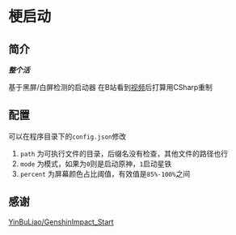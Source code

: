 # 梗启动

## 简介

***整个活***

基于黑屏/白屏检测的启动器
在B站看到[视频](https://www.bilibili.com/video/BV16u4y197ia/)后打算用CSharp重制

## 配置

可以在程序目录下的`config.json`修改
1. `path` 为可执行文件的目录，后缀名没有检查，其他文件的路径也行
2. `mode` 为模式，如果为`0`则是启动原神，`1`启动星铁
3. `percent` 为屏幕颜色占比阈值，有效值是`85%-100%`之间

## 感谢

[YinBuLiao/GenshinImpact_Start](https://github.com/YinBuLiao/GenshinImpact_Start)